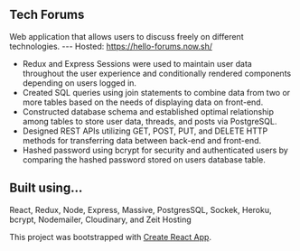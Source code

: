 ## Tech Forums

Web application that allows users to discuss freely on different technologies.
--- Hosted: https://hello-forums.now.sh/

* Redux and Express Sessions were used to maintain user data throughout the user experience and conditionally rendered components depending on users logged in. 
* Created SQL queries using join statements to combine data from two or more tables based on the needs of displaying data on front-end.
* Constructed database schema and established optimal relationship among tables to store user data, threads, and posts via PostgreSQL.
* Designed REST APIs utilizing GET, POST, PUT, and DELETE HTTP methods for transferring data between back-end and front-end.
* Hashed password using bcrypt for security and authenticated users by comparing the hashed password stored on users database table.



## Built using...
React, Redux, Node, Express, Massive, PostgresSQL, Sockek, Heroku, bcrypt, Nodemailer, Cloudinary, and Zeit Hosting

This project was bootstrapped with [Create React App](https://github.com/facebookincubator/create-react-app).
